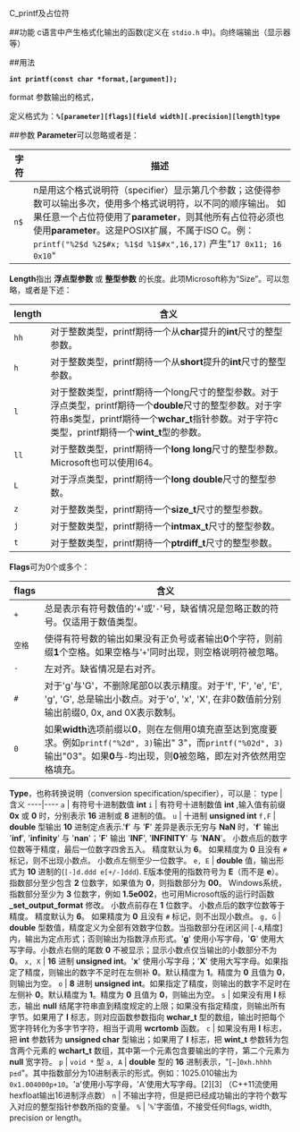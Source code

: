 C_printf及占位符

##功能
c语言中产生格式化输出的函数(定义在 `stdio.h` 中)。向终端输出（显示器等）

##用法

**`int printf(const char *format,[argument]);`**

format 参数输出的格式，

定义格式为：**`%[parameter][flags][field width][.precision][length]type`**

##参数
**Parameter**可以忽略或者是：

字符 | 描述
----|----
`n$` |	n是用这个格式说明符（specifier）显示第几个参数；这使得参数可以输出多次，使用多个格式说明符，以不同的顺序输出。 如果任意一个占位符使用了**parameter**，则其他所有占位符必须也使用**parameter**。这是POSIX扩展，不属于ISO C。例：`printf("%2$d %2$#x; %1$d %1$#x",16,17)` 产生"`17 0x11; 16 0x10`"

**Length**指出 **浮点型参数** 或 **整型参数** 的长度。此项Microsoft称为“Size”。可以忽略，或者是下述：

length | 含义
----|----
`hh` | 对于整数类型，printf期待一个从**char**提升的**int**尺寸的整型参数。
`h` | 对于整数类型，printf期待一个从**short**提升的**int**尺寸的整型参数。
`l` | 对于整数类型，printf期待一个long尺寸的整型参数。对于浮点类型，printf期待一个**double**尺寸的整型参数。对于字符串s类型，printf期待一个**wchar_t**指针参数。对于字符c类型，printf期待一个**wint_t**型的参数。
`ll` | 对于整数类型，printf期待一个**long long**尺寸的整型参数。Microsoft也可以使用I64。
`L` | 对于浮点类型，printf期待一个**long double**尺寸的整型参数。
`z` | 对于整数类型，printf期待一个**size_t**尺寸的整型参数。
`j` | 对于整数类型，printf期待一个**intmax_t**尺寸的整型参数。
`t` | 对于整数类型，printf期待一个**ptrdiff_t**尺寸的整型参数。

**Flags**可为0个或多个：

flags | 含义
----|----
`+` |	总是表示有符号数值的'`+`'或'`-`'号，缺省情况是忽略正数的符号。仅适用于数值类型。
`空格` |	使得有符号数的输出如果没有正负号或者输出**0**个字符，则前缀**1**个空格。如果空格与'`+`'同时出现，则空格说明符被忽略。
`-` |	左对齐。缺省情况是右对齐。
`#` |	对于'g'与'G'，不删除尾部0以表示精度。对于'f', 'F', 'e', 'E', 'g', 'G', 总是输出小数点。对于'o', 'x', 'X', 在非0数值前分别输出前缀0, 0x, and 0X表示数制。
`0` |	如果**width**选项前缀以**0**，则在左侧用0填充直至达到宽度要求。例如`printf("%2d", 3)`输出" 3"，而`printf("%02d", 3)`输出"03"。如果**0**与`-`均出现，则**0**被忽略，即左对齐依然用空格填充。


**Type**，也称转换说明（conversion specification/specifier），可以是：
type | 含义
----|----
`a` | 有符号十进制数值 **int**
`i` | 有符号十进制数值 **int** ,输入值有前缀 **0x** 或 **0** 时，分别表示 **16** 进制或 **8** 进制的值。
`u` | 十进制 **unsigned int**
`f,F` | **double** 型输出 **10** 进制定点表示.'**f**' 与 '**F**' 差异是表示无穷与 **NaN** 时，'**f**' 输出 '**inf**', '**infinity**' 与 '**nan**'；'**F**' 输出 '**INF**', '**INFINITY**' 与 '**NAN**'。 小数点后的数字位数等于精度，最后一位数字四舍五入。 精度默认为 **6**。 如果精度为 **0** 且没有 `#` 标记，则不出现小数点。 小数点左侧至少一位数字。
`e, E` | **double** 值，输出形式为 **10** 进制的(`[-]d.ddd e[+/-]ddd`).  E版本使用的指数符号为 **E**（而不是 **e**）。 指数部分至少包含 **2** 位数字，如果值为 **0**，则指数部分为 **00**。 Windows系统，指数部分至少为 **3** 位数字，例如 **1.5e002**，也可用Microsoft版的运行时函数 **_set_output_format** 修改。 小数点前存在 **1** 位数字。 小数点后的数字位数等于精度。 精度默认为 **6**。 如果精度为 **0** 且没有 `#` 标记，则不出现小数点。
`g, G` | **double** 型数值，精度定义为全部有效数字位数。当指数部分在闭区间 [`-4`,精度] 内，输出为定点形式；否则输出为指数浮点形式。'**g**' 使用小写字母，'**G**' 使用大写字母。小数点右侧的尾数 **0** 不被显示；显示小数点仅当输出的小数部分不为 **0**。
`x, X` | **16** 进制 **unsigned int**。'**x**' 使用小写字母；'**X**' 使用大写字母。如果指定了精度，则输出的数字不足时在左侧补 **0**。默认精度为 **1**。精度为 **0** 且值为 **0**，则输出为空。
`o` | **8** 进制 **unsigned int**。如果指定了精度，则输出的数字不足时在左侧补 **0**。默认精度为 **1**。精度为 **0** 且值为 **0**，则输出为空。
`s` | 如果没有用 **l** 标志，输出 **null** 结尾字符串直到精度规定的上限；如果没有指定精度，则输出所有字节。如果用了 **l** 标志，则对应函数参数指向 **wchar_t** 型的数组，输出时把每个宽字符转化为多字节字符，相当于调用 **wcrtomb** 函数。
`c` | 如果没有用 **l** 标志，把 **int** 参数转为 **unsigned char** 型输出；如果用了 **l** 标志，把 **wint_t** 参数转为包含两个元素的 **wchart_t** 数组，其中第一个元素包含要输出的字符，第二个元素为 **null** 宽字符。
`p` | `void *` 型
`a, A` | **double** 型的 **16** 进制表示，"[−]`0xh.hhhh p±d`"。其中指数部分为10进制表示的形式。例如：1025.010输出为`0x1.004000p+10`。'a'使用小写字母，'A'使用大写字母。[2][3] （C++11流使用hexfloat输出16进制浮点数）
`n` | 不输出字符，但是把已经成功输出的字符个数写入对应的整型指针参数所指的变量。
`%` | '`%`'字面值，不接受任何flags, width, precision or length。